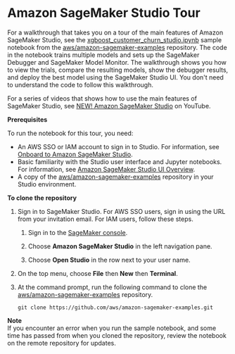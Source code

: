 # Amazon SageMaker Studio Tour<a name="gs-studio-end-to-end"></a>

For a walkthrough that takes you on a tour of the main features of Amazon SageMaker Studio, see the [xgboost\_customer\_churn\_studio\.ipynb](https://sagemaker-examples.readthedocs.io/en/latest/aws_sagemaker_studio/getting_started/xgboost_customer_churn_studio.html) sample notebook from the [aws/amazon\-sagemaker\-examples](https://github.com/aws/amazon-sagemaker-examples) repository\. The code in the notebook trains multiple models and sets up the SageMaker Debugger and SageMaker Model Monitor\. The walkthrough shows you how to view the trials, compare the resulting models, show the debugger results, and deploy the best model using the SageMaker Studio UI\. You don't need to understand the code to follow this walkthrough\.

For a series of videos that shows how to use the main features of SageMaker Studio, see [NEW\! Amazon SageMaker Studio](https://www.youtube.com/playlist?list=PLJgojBtbsuc0MjdtpJPo4g4PL8mMsd2nK) on YouTube\.

**Prerequisites**

To run the notebook for this tour, you need:
+ An AWS SSO or IAM account to sign in to Studio\. For information, see [Onboard to Amazon SageMaker Studio](gs-studio-onboard.md)\.
+ Basic familiarity with the Studio user interface and Jupyter notebooks\. For information, see [Amazon SageMaker Studio UI Overview](studio-ui.md)\.
+ A copy of the [aws/amazon\-sagemaker\-examples](https://github.com/aws/amazon-sagemaker-examples) repository in your Studio environment\.

**To clone the repository**

1. Sign in to SageMaker Studio\. For AWS SSO users, sign in using the URL from your invitation email\. For IAM users, follow these steps\.

   1. Sign in to the [SageMaker console](https://console.aws.amazon.com/sagemaker/)\.

   1. Choose **Amazon SageMaker Studio** in the left navigation pane\.

   1. Choose **Open Studio** in the row next to your user name\.

1. On the top menu, choose **File** then **New** then **Terminal**\.

1. At the command prompt, run the following command to clone the [aws/amazon\-sagemaker\-examples](https://github.com/aws/amazon-sagemaker-examples) repository\.

   `git clone https://github.com/aws/amazon-sagemaker-examples.git`

**Note**  
If you encounter an error when you run the sample notebook, and some time has passed from when you cloned the repository, review the notebook on the remote repository for updates\.
